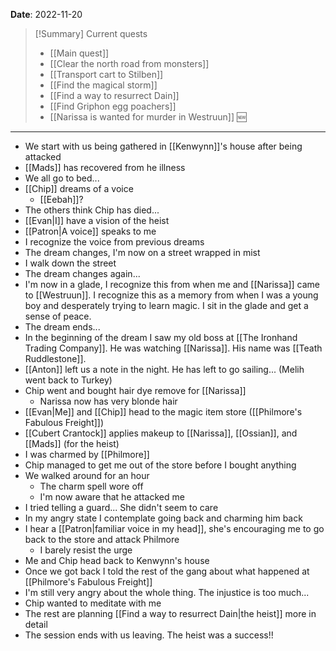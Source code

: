 **Date**: 2022-11-20

> [!Summary] Current quests
> - [[Main quest]]
> - [[Clear the north road from monsters]]
> - [[Transport cart to Stilben]]
> - [[Find the magical storm]]
> - [[Find a way to resurrect Dain]]
> - [[Find Griphon egg poachers]]
> - [[Narissa is wanted for murder in Westruun]] 🆕

---
- We start with us being gathered in [[Kenwynn]]'s house after being attacked
- [[Mads]] has recovered from he illness
- We all go to bed...
- [[Chip]] dreams of a voice
	- [[Eebah]]?
- The others think Chip has died...
- [[Evan|I]] have a vision of the heist
- [[Patron|A voice]] speaks to me
- I recognize the voice from previous dreams
- The dream changes, I'm now on a street wrapped in mist
- I walk down the street
- The dream changes again...
- I'm now in a glade, I recognize this from when me and [[Narissa]] came to [[Westruun]]. I recognize this as a memory from when I was a young boy and desperately trying to learn magic. I sit in the glade and get a sense of peace.
- The dream ends...
- In the beginning of the dream I saw my old boss at [[The Ironhand Trading Company]]. He was watching [[Narissa]]. His name was [[Teath Ruddlestone]].
- [[Anton]] left us a note in the night. He has left to go sailing... (Melih went back to Turkey)
- Chip went and bought hair dye remove for [[Narissa]]
	- Narissa now has very blonde hair
- [[Evan|Me]] and [[Chip]] head to the magic item store ([[Philmore's Fabulous Freight]])
- [[Cubert Crantock]] applies makeup to [[Narissa]], [[Ossian]], and [[Mads]] (for the heist)
- I was charmed by [[Philmore]]
- Chip managed to get me out of the store before I bought anything
- We walked around for an hour
	- The charm spell wore off
	- I'm now aware that he attacked me
- I tried telling a guard... She didn't seem to care
- In my angry state I contemplate going back and charming him back
- I hear a [[Patron|familiar voice in my head]], she's encouraging me to go back to the store and attack Philmore
	- I barely resist the urge
- Me and Chip head back to Kenwynn's house
- Once we got back I told the rest of the gang about what happened at [[Philmore's Fabulous Freight]]
- I'm still very angry about the whole thing. The injustice is too much...
- Chip wanted to meditate with me
- The rest are planning [[Find a way to resurrect Dain|the heist]] more in detail
- The session ends with us leaving. The heist was a success!!